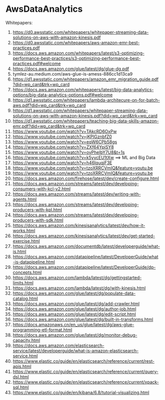 # AwsDataAnalytics

Whitepapers:

1) https://d0.awsstatic.com/whitepapers/whitepaper-streaming-data-solutions-on-aws-with-amazon-kinesis.pdf
2) https://d0.awsstatic.com/whitepapers/aws-amazon-emr-best-practices.pdf
3) https://docs.aws.amazon.com/whitepapers/latest/s3-optimizing-performance-best-practices/s3-optimizing-performance-best-practices.pdf#welcome
4) https://docs.aws.amazon.com/glue/latest/dg/glue-dg.pdf
5) tymlez-au.medium.com/aws-glue-is-amess-886cc1d13ca9
6) https://d1.awsstatic.com/whitepapers/amazon_emr_migration_guide.pdf?did=wp_card&trk=wp_card
7) https://docs.aws.amazon.com/whitepapers/latest/big-data-analytics-options/big-data-analytics-options.pdf#welcome
8) https://d1.awsstatic.com/whitepapers/lambda-architecure-on-for-batch-aws.pdf?did=wp_card&trk=wp_card
9) https://d1.awsstatic.com/whitepapers/whitepaper-streaming-data-solutions-on-aws-with-amazon-kinesis.pdf?did=wp_card&trk=wp_card
10) https://d1.awsstatic.com/whitepapers/teaching-big-data-skills-amazon-emr.pdf?did=wp_card&trk=wp_card
11) https://www.youtube.com/watch?v=TAkcRD6OxPw
12) https://www.youtube.com/watch?v=jKPlGznbfZ0
13) https://www.youtube.com/watch?v=eqW6CPb58gs
14) https://www.youtube.com/watch?v=ZXf64YpiSY8
15) https://www.youtube.com/watch?v=ovPheIbY7U8&t=1s
16) https://www.youtube.com/watch?v=k5yycEU1tXw    ==> ML and Big Data
17) https://www.youtube.com/watch?v=h46IquqjF3E
18) https://www.youtube.com/watch?v=tzoXRRCVmIQ&feature=youtu.be
19) https://www.youtube.com/watch?v=tzoXRRCVmIQ&feature=youtu.be
20) https://docs.aws.amazon.com/firehose/latest/dev/create-configure.html
21) https://docs.aws.amazon.com/streams/latest/dev/developing-consumers-with-kcl-v2.html
22) https://docs.aws.amazon.com/streams/latest/dev/writing-with-agents.html
23) https://docs.aws.amazon.com/streams/latest/dev/developing-producers-with-kpl.html
24) https://docs.aws.amazon.com/streams/latest/dev/developing-producers-with-sdk.html
25) https://docs.aws.amazon.com/kinesisanalytics/latest/dev/how-it-works.html
26) https://docs.aws.amazon.com/kinesisanalytics/latest/dev/get-started-exercise.html
27) https://docs.aws.amazon.com/documentdb/latest/developerguide/what-is.html
28) https://docs.aws.amazon.com/datapipeline/latest/DeveloperGuide/what-is-datapipeline.html
29) https://docs.aws.amazon.com/datapipeline/latest/DeveloperGuide/dp-concepts.html
30) https://docs.aws.amazon.com/lambda/latest/dg/gettingstarted-limits.html
31) https://docs.aws.amazon.com/lambda/latest/dg/with-kinesis.html
32) https://docs.aws.amazon.com/glue/latest/dg/populate-data-catalog.html
33) https://docs.aws.amazon.com/glue/latest/dg/add-crawler.html
34) https://docs.aws.amazon.com/glue/latest/dg/author-job.html
35) https://docs.aws.amazon.com/glue/latest/dg/edit-script.html
36) https://docs.aws.amazon.com/glue/latest/dg/built-in-transforms.html
37) https://docs.amazonaws.cn/en_us/glue/latest/dg/aws-glue-programming-etl-format.html
38) https://docs.aws.amazon.com/glue/latest/dg/monitor-debug-capacity.html
39) https://docs.aws.amazon.com/elasticsearch-service/latest/developerguide/what-is-amazon-elasticsearch-service.html
40) https://www.elastic.co/guide/en/elasticsearch/reference/current/rest-apis.html
41) https://www.elastic.co/guide/en/elasticsearch/reference/current/query-dsl.html
42) https://www.elastic.co/guide/en/elasticsearch/reference/current/xpack-sql.html
43) https://www.elastic.co/guide/en/kibana/6.8/tutorial-visualizing.html
